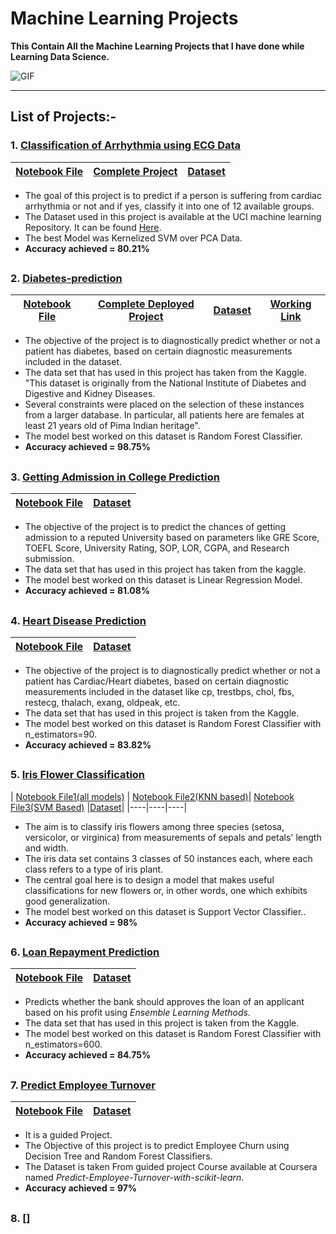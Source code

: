 # Machine Learning Projects
**This Contain All the Machine Learning Projects that I have done while Learning Data Science.**

<img alt="GIF" src="https://media.geeksforgeeks.org/wp-content/cdn-uploads/20200724221635/5-Machine-Learning-Project-Ideas-for-Beginners.png"/>

----------

## List of Projects:- 
### 1. [Classification of Arrhythmia using ECG Data]((https://github.com/shsarv/Machine-Learning-Projects/tree/main/Classification%20of%20Arrhythmia))

| [Notebook File](https://github.com/shsarv/Machine-Learning-Projects/blob/main/Classification%20of%20Arrhythmia/final%20with%20pca.ipynb) | [Complete Project](https://github.com/shsarv/Project-Arrhythmia)| [Dataset](https://github.com/shsarv/Machine-Learning-Projects/blob/main/Classification%20of%20Arrhythmia/Data/arrhythmia.csv) |
|----|----|----|

- The goal of this project is to predict if a person is suffering from cardiac arrhythmia or not and if yes, classify it into one of 12 available groups.
- The Dataset used in this project is available at the UCI machine learning Repository. It can be found [Here](https://archive.ics.uci.edu/ml/datasets/Arrhythmia).
- The best Model was Kernelized SVM over PCA Data.
- **Accuracy achieved = 80.21%**
##   

### 2. [Diabetes-prediction](https://github.com/shsarv/Machine-Learning-Projects/tree/main/Diabetes%20Prediction)

| [Notebook File](https://github.com/shsarv/Machine-Learning-Projects/blob/main/Diabetes%20Prediction/Diabetes%20Classification.ipynb) | [Complete Deployed Project](https://github.com/shsarv/Diabetes-prediction) | [Dataset](https://github.com/shsarv/Machine-Learning-Projects/tree/main/Diabetes%20Prediction/dataset) | [Working Link](https://sarvdiabetes-predictions.herokuapp.com/)
|----|----|----|----|
- The objective of the project is to diagnostically predict whether or not a patient has diabetes, based on certain diagnostic measurements included in the dataset.
- The data set that has used in this project has taken from the Kaggle. "This dataset is originally from the National Institute of Diabetes and Digestive and Kidney Diseases.  
- Several constraints were placed on the selection of these instances from a larger database. In particular, all patients here are females at least 21 years old of Pima Indian heritage".
- The model best worked on this dataset is Random Forest Classifier.
- **Accuracy achieved = 98.75%**
##   

### 3. [Getting Admission in College Prediction](https://github.com/shsarv/Machine-Learning-Projects/tree/main/Getting%20Admission%20in%20College%20Prediction)

| [Notebook File](https://github.com/shsarv/Machine-Learning-Projects/blob/main/Getting%20Admission%20in%20College%20Prediction/Admission%20prediction.ipynb) | [Dataset](https://github.com/shsarv/Machine-Learning-Projects/blob/main/Getting%20Admission%20in%20College%20Prediction/admission_predict.csv) |
|----|----|

- The objective of the project is to predict the chances of getting admission to a reputed University based on parameters like GRE Score, TOEFL Score, University Rating, SOP, LOR, CGPA, and Research submission.
- The data set that has used in this project has taken from the kaggle.
- The model best worked on this dataset is Linear Regression Model.
- **Accuracy achieved = 81.08%**
##   

### 4. [Heart Disease Prediction](https://github.com/shsarv/Machine-Learning-Projects/tree/main/Heart%20Disease%20Prediction)

| [Notebook File](https://github.com/shsarv/Machine-Learning-Projects/blob/main/Heart%20Disease%20Prediction/Heart%20Disease%20Prediction.ipynb) | [Dataset](https://github.com/shsarv/Machine-Learning-Projects/blob/main/Heart%20Disease%20Prediction/heart.csv) |
|----|-----|

- The objective of the project is to diagnostically predict whether or not a patient has Cardiac/Heart diabetes, based on certain diagnostic measurements included in the dataset like cp, trestbps, chol, fbs, restecg, thalach, exang, oldpeak, etc.
- The data set that has used in this project is taken from the Kaggle.
- The model best worked on this dataset is Random Forest Classifier with n_estimators=90.
- **Accuracy achieved = 83.82%**
##   

### 5. [Iris Flower Classification](https://github.com/shsarv/Machine-Learning-Projects/tree/main/Iris%20Flower%20Classification)
| [Notebook File1(all models)](https://github.com/shsarv/Machine-Learning-Projects/blob/main/Iris%20Flower%20Classification/iris.ipynb) | [Notebook File2(KNN based)](https://github.com/shsarv/Machine-Learning-Projects/blob/main/Iris%20Flower%20Classification/KNN%20on%20Iris%20Dataset/iris_Flower_Classifcation_using_KNN.ipynb)| [Notebook File3(SVM Based)](https://github.com/shsarv/Machine-Learning-Projects/blob/main/Iris%20Flower%20Classification/SVM%20Iris.ipynb) |[Dataset](https://github.com/shsarv/Machine-Learning-Projects/blob/main/Iris%20Flower%20Classification/iris_data.csv)|
|----|----|----|
- The aim is to classify iris flowers among three species (setosa, versicolor, or virginica) from measurements of sepals and petals' length and width. 
- The iris data set contains 3 classes of 50 instances each, where each class refers to a type of iris plant.
- The central goal here is to design a model that makes useful classifications for new flowers or, in other words, one which exhibits good generalization.
- The model best worked on this dataset is Support Vector Classifier..
- **Accuracy achieved = 98%**
##   

### 6. [Loan Repayment Prediction](https://github.com/shsarv/Machine-Learning-Projects/tree/main/Loan%20Repayment%20Prediction)
| [Notebook File](https://github.com/shsarv/Machine-Learning-Projects/blob/main/Loan%20Repayment%20Prediction/Loan_Repayment_Prediction.ipynb)| [Dataset](https://github.com/shsarv/Machine-Learning-Projects/blob/main/Loan%20Repayment%20Prediction/loan_data.csv)|
|----|----|

- Predicts whether the bank should approves the loan of an applicant based on his profit using _Ensemble Learning Methods_.
- The data set that has used in this project is taken from the Kaggle.
- The model best worked on this dataset is Random Forest Classifier with n_estimators=600.
- **Accuracy achieved = 84.75%**
##   

### 7. [Predict Employee Turnover](https://github.com/shsarv/Machine-Learning-Projects/tree/main/Predict%20Employee%20Turnover%20with%20scikitlearn)
| [Notebook File](https://github.com/shsarv/Machine-Learning-Projects/blob/main/Predict%20Employee%20Turnover%20with%20scikitlearn/Learner_Notebook3.ipynb)| [Dataset](https://github.com/shsarv/Machine-Learning-Projects/blob/main/Predict%20Employee%20Turnover%20with%20scikitlearn/employee_data.csv)|
|----|----|
- It is a guided Project.
- The Objective of this project is to predict Employee Churn using Decision Tree and Random Forest Classifiers.
- The Dataset is taken From guided project Course available at Coursera named _Predict-Employee-Turnover-with-scikit-learn_.
- **Accuracy achieved = 97%**
##   

### 8. []
